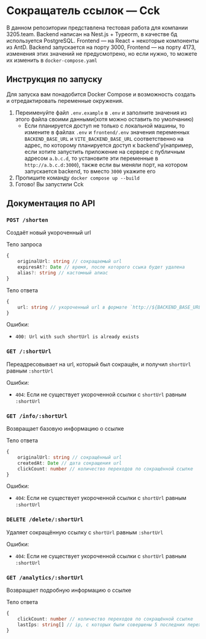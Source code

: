 # Сокращатель ссылок — Cck

В данном репозитории представлена тестовая работа для компании 3205.team. Backend написан на Nest.js + Typeorm, в качестве бд используется PostgreSQL. Frontend — на React + некоторые компоненты из AntD. Backend запускается на порту 3000, Frontend — на порту 4173, изменения этих значений не предусмотрено, но если нужно, то можете их изменить в `docker-compose.yaml`

## Инструкция по запуску

Для запуска вам понадобится Docker Compose и возможность создать и отредактировать переменные окружения.

1) Переименуйте файл `.env.example` в `.env` и заполните значения из этого файла своими данными(хотя можно оставить по умолчанию)
    - Если планируется доступ не только с локальной машины, то измените в файлах `.env` и `frontend/.env` значения переменных `BACKEND_BASE_URL` и `VITE_BACKEND_BASE_URL` соответственно на адрес, по которому планируется доступ к backend'у(например, если хотите запустить приложение на сервере с публичным адресом `a.b.c.d`, то установите эти переменные в `http://a.b.c.d:3000`), также если вы меняли порт, на котором запускается backend, то вместо `3000` укажите его
2) Пропишите команду `docker compose up --build`
3) Готово! Вы запустили Cck

## Документация по API

### `POST /shorten`
Создаёт новый укороченный url

Тело запроса
```typescript
{
    originalUrl: string // сокращаемый url
    expiresAt?: Date // время, после которого ссыка будет удалена
    alias?: string // кастомный алиас
}
```
Тело ответа
```typescript
{
    url: string // укороченный url в формате `http://${BACKEND_BASE_URL}/${shortUrl}`
}
```

Ошибки:
 - `400: Url with such shortUrl is already exists`

### `GET /:shortUrl`
Переадресовывает на url, который был сокращён, и получил `shortUrl` равным `:shortUrl`

Ошибки:
 - `404`: Если не существует укороченной ссылки с `shortUrl` равным `:shortUrl`

### `GET /info/:shortUrl`
Возвращает базовую информацию о ссылке

Тело ответа
```typescript
{
    originalUrl: string // сокращённый url
    createdAt: Date // дата сокращения url
    clickCount: number // количество переходов по сокращённой ссылке
}
```

Ошибки:
 - `404`: Если не существует укороченной ссылки с `shortUrl` равным `:shortUrl` 

### `DELETE /delete/:shortUrl`
Удаляет сокращённую ссылку с `shortUrl` равным `:shortUrl`

Ошибки:
 - `404`: Если не существует укороченной ссылки с `shortUrl` равным `:shortUrl`

### `GET /analytics/:shortUrl`
Возвращает подробную информацию о ссылке

Тело ответа
```typescript
{
    clickCount: number // количество переходов по сокращённой ссылке
    lastIps: string[] // ip, с которых были совершены 5 последних переходов
}
```
